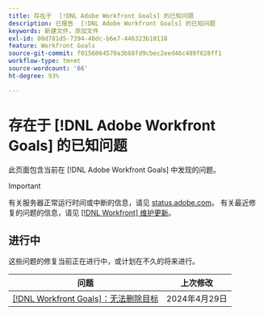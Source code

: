 ```yaml
---
title: 存在于  [!DNL Adobe Workfront Goals] 的已知问题
description: 已报告  [!DNL Adobe Workfront Goals] 的已知问题
keywords: 新建文件，添加文件
exl-id: 00d781d5-7394-46dc-b6e7-446323b10118
feature: Workfront Goals
source-git-commit: f0156064570a3b68fd9cbec2eed46c489f628ff1
workflow-type: tm+mt
source-wordcount: '66'
ht-degree: 93%

---
```


# 存在于 [!DNL Adobe Workfront Goals] 的已知问题

此页面包含当前在 [!DNL Adobe Workfront Goals] 中发现的问题。

>[!IMPORTANT]
>
>有关服务器正常运行时间或中断的信息，请见 [status.adobe.com](https://status.adobe.com)。 有关最近修复的问题的信息，请见 [[!DNL Workfront]  维护更新](../maintenance/current-updates.md)。

## 进行中

这些问题的修复当前正在进行中，或计划在不久的将来进行。

| **问题** | **上次修改** |
|----------------------------------| ----------------- |
| [[!DNL Workfront Goals]：无法删除目标](known-issues-workfront/wf-goals-cannot-delete-goal.md) | 2024年4月29日 |

<!--


-->
